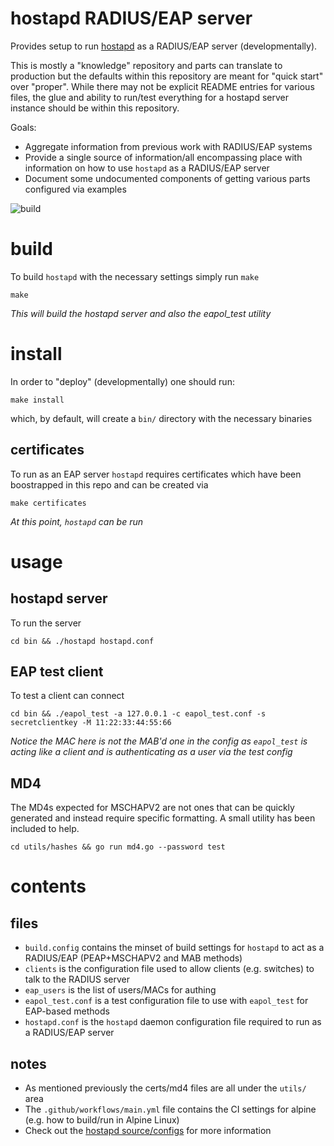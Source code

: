 hostapd RADIUS/EAP server
===

Provides setup to run [hostapd](https://w1.fi/hostapd/) as a RADIUS/EAP server (developmentally).

This is mostly a "knowledge" repository and parts can translate to production but the defaults
within this repository are meant for "quick start" over "proper". While there may not be explicit
README entries for various files, the glue and ability to run/test everything for a hostapd server
instance should be within this repository.

Goals:

- Aggregate information from previous work with RADIUS/EAP systems
- Provide a single source of information/all encompassing place with information on how to use `hostapd` as a RADIUS/EAP server
- Document some undocumented components of getting various parts configured via examples

![build](https://github.com/enckse/hostapd-radius-eap-server/actions/workflows/main.yml/badge.svg)

# build

To build `hostapd` with the necessary settings simply run `make`

```
make
```

_This will build the hostapd server and also the eapol_test utility_

# install

In order to "deploy" (developmentally) one should run:

```
make install
```

which, by default, will create a `bin/` directory with the necessary binaries

## certificates

To run as an EAP server `hostapd` requires certificates which have been boostrapped in this repo and can be created via

```
make certificates
```

_At this point, `hostapd` can be run_

# usage

## hostapd server

To run the server

```
cd bin && ./hostapd hostapd.conf
```

## EAP test client

To test a client can connect

```
cd bin && ./eapol_test -a 127.0.0.1 -c eapol_test.conf -s secretclientkey -M 11:22:33:44:55:66
```

_Notice the MAC here is not the MAB'd one in the config as `eapol_test` is acting like a client and is authenticating as a user via the test config_

## MD4

The MD4s expected for MSCHAPV2 are not ones that can be quickly generated and instead require specific formatting. A small utility has been included to help.

```
cd utils/hashes && go run md4.go --password test
```

# contents

## files

- `build.config` contains the minset of build settings for `hostapd` to act as a RADIUS/EAP (PEAP+MSCHAPV2 and MAB methods)
- `clients` is the configuration file used to allow clients (e.g. switches) to talk to the RADIUS server
- `eap_users` is the list of users/MACs for authing
- `eapol_test.conf` is a test configuration file to use with `eapol_test` for EAP-based methods
- `hostapd.conf` is the `hostapd` daemon configuration file required to run as a RADIUS/EAP server

## notes

- As mentioned previously the certs/md4 files are all under the `utils/` area
- The `.github/workflows/main.yml` file contains the CI settings for alpine (e.g. how to build/run in Alpine Linux)
- Check out the [hostapd source/configs](https://w1.fi/cgit/hostap/tree/hostapd/) for more information
